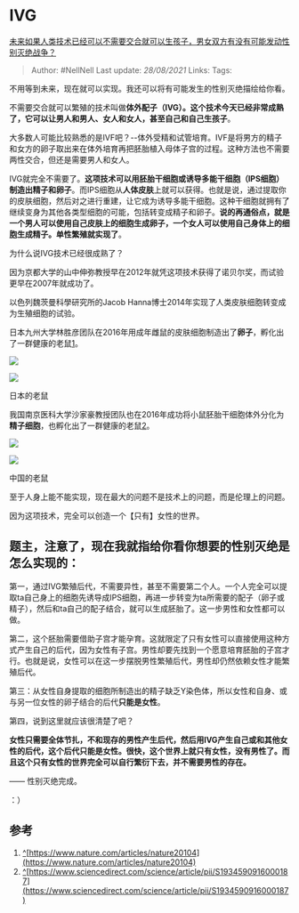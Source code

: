 # IVG
[未来如果人类技术已经可以不需要交合就可以生孩子，男女双方有没有可能发动性别灭绝战争？](https://www.zhihu.com/question/399611313/answer/1281809536)

> Author: #NellNell 
> Last update: *28/08/2021* 
> Links:
> Tags: 

不用等到未来，现在就可以实现。我还可以将有可能发生的性别灭绝描绘给你看。

不需要交合就可以繁殖的技术叫做**体外配子（IVG）。**这个技术今天已经非常成熟了，它可以让**男人和男人、女人和女人，甚至自己和自己生孩子**。

大多数人可能比较熟悉的是IVF吧？--体外受精和试管培育。IVF是将男方的精子和女方的卵子取出来在体外培育再把胚胎植入母体子宫的过程。这种方法也不需要两性交合，但还是需要男人和女人。

IVG就完全不需要了。**这项技术可以用胚胎干细胞或诱导多能干细胞（IPS细胞）制造出精子和卵子**。而IPS细胞从**人体皮肤**上就可以获得。也就是说，通过提取你的皮肤细胞，然后对之进行重建，让它成为诱导多能干细胞。这种干细胞就拥有了继续变身为其他各类型细胞的可能，包括转变成精子和卵子。**说的再通俗点，就是一个男人可以使用自己皮肤上的细胞生成卵子，一个女人可以使用自己身体上的细胞生成精子。单性繁殖就实现了**。

为什么说IVG技术已经很成熟了？

因为京都大学的山中伸弥教授早在2012年就凭这项技术获得了诺贝尔奖，而试验更早在2007年就成功了。

以色列魏茨曼科學研究所的Jacob Hanna博士2014年实现了人类皮肤细胞转变成为生殖细胞的试验。

日本九州大学林胜彦团队在2016年用成年雌鼠的皮肤细胞制造出了**卵子**，孵化出了一群健康的老鼠[1](#ref_1)。

![](https://pica.zhimg.com/50/v2-e979df626e2852f72e8d8dff841d7145_720w.jpg?source=c8b7c179)

![](https://pica.zhimg.com/80/v2-e979df626e2852f72e8d8dff841d7145_720w.jpg?source=c8b7c179)

日本的老鼠

我国南京医科大学沙家豪教授团队也在2016年成功将小鼠胚胎干细胞体外分化为**精子细胞**，也孵化出了一群健康的老鼠[2](#ref_2)。

![](https://pic3.zhimg.com/50/v2-d0a702557d54f37b209db43b71bc90b2_720w.jpg?source=c8b7c179)

![](https://pic3.zhimg.com/80/v2-d0a702557d54f37b209db43b71bc90b2_720w.jpg?source=c8b7c179)

中国的老鼠

至于人身上能不能实现，现在最大的问题不是技术上的问题，而是伦理上的问题。

因为这项技术，完全可以创造一个【只有】女性的世界。

## 题主，注意了，现在我就指给你看你想要的性别灭绝是怎么实现的：

第一，通过IVG繁殖后代，不需要异性，甚至不需要第二个人。一个人完全可以提取ta自己身上的细胞先诱导成IPS细胞，再进一步转变为ta所需要的配子（卵子或精子），然后和ta自己的配子结合，就可以生成胚胎了。这一步男性和女性都可以做。

第二，这个胚胎需要借助子宫才能孕育。这就限定了只有女性可以直接使用这种方式产生自己的后代，因为女性有子宫。男性却要先找到一个愿意培育胚胎的子宫才行。也就是说，女性可以在这一步摆脱男性繁殖后代，男性却仍然依赖女性才能繁殖后代。

第三：从女性自身提取的细胞所制造出的精子缺乏Y染色体，所以女性和自身、或与另一位女性的卵子结合的后代**只能是女性**。

第四，说到这里就应该很清楚了吧？

**女性只需要全体节扎，不和现存的男性产生后代，然后用IVG产生自己或和其他女性的后代，这个后代只能是女性。很快，这个世界上就只有女性，没有男性了。而且这个只有女性的世界完全可以自行繁衍下去，并不需要男性的存在。**

—— 性别灭绝完成。

：）

## 参考

1.  [^](#ref_1_0)[https://www.nature.com/articles/nature20104](https://www.nature.com/articles/nature20104)
2.  [^](#ref_2_0)[https://www.sciencedirect.com/science/article/pii/S1934590916000187](https://www.sciencedirect.com/science/article/pii/S1934590916000187)